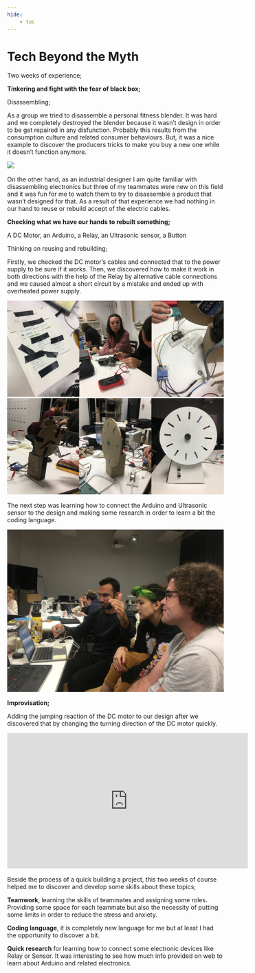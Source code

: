 ```yaml
---
hide:
    - toc
---
```


# Tech Beyond the Myth

Two weeks of experience;

**Tinkering and fight with the fear of black box;**

Disassembling;

As a group we tried to disassemble a personal fitness blender. It was hard and we completely destroyed the blender because it wasn’t design in order to be get repaired in any disfunction. Probably this results from the consumption culture and related consumer behaviours. But, it was a nice example to discover the producers tricks to make you buy a new one while it doesn’t function anymore.  

![](../images/disassembling.jpg)

On the other hand, as an industrial designer I am quite familiar with disassembling electronics but three of my teammates were new on this field and it was fun for me to watch them to try to disassemble a product that wasn’t designed for that. As a result of that experience we had nothing in our hand to reuse or rebuild accept of the electric cables.

**Checking what we have our hands to rebuilt something;**

A DC Motor, an Arduino, a Relay, an Ultrasonic sensor, a Button

Thinking on reusing and rebuilding;

Firstly, we checked the DC motor’s cables and connected that to the power supply to be sure if it works. Then, we discovered how to make it work in both directions with the help of the Relay by alternative cable connections and we caused almost a short circuit by a mistake and ended up with overheated power supply.

![](../images/thingstorebuilt.jpg)
![](../images/rebuildingprocess.jpg)

The next step was learning how to connect the Arduino and Ultrasonic sensor to the design and making some research in order to learn a bit the coding language.

![](../images/testingthesensor.jpg)


**Improvisation;**

Adding the jumping reaction of the DC motor to our design after we discovered that by changing the turning direction of the DC motor quickly.

<p align="center">
<iframe width="560" height="315" src="https://www.youtube.com/embed/o3Lg-85AYJA" title="YouTube video player" frameborder="0" allow="accelerometer; autoplay; clipboard-write; encrypted-media; gyroscope; picture-in-picture" allowfullscreen></iframe>

Beside the process of a quick building a project, this two weeks of course helped me to discover and develop some skills about these topics;

**Teamwork**, learning the skills of teammates and assigning some roles. Providing some space for each teammate but also the necessity of putting some limits in order to reduce the stress and anxiety.

**Coding language**, it is completely new language for me but at least I had the opportunity to discover a bit.

**Quick research** for learning how to connect some electronic devices like Relay or Sensor. It was interesting to see how much info provided on web to learn about Arduino and related electronics.
